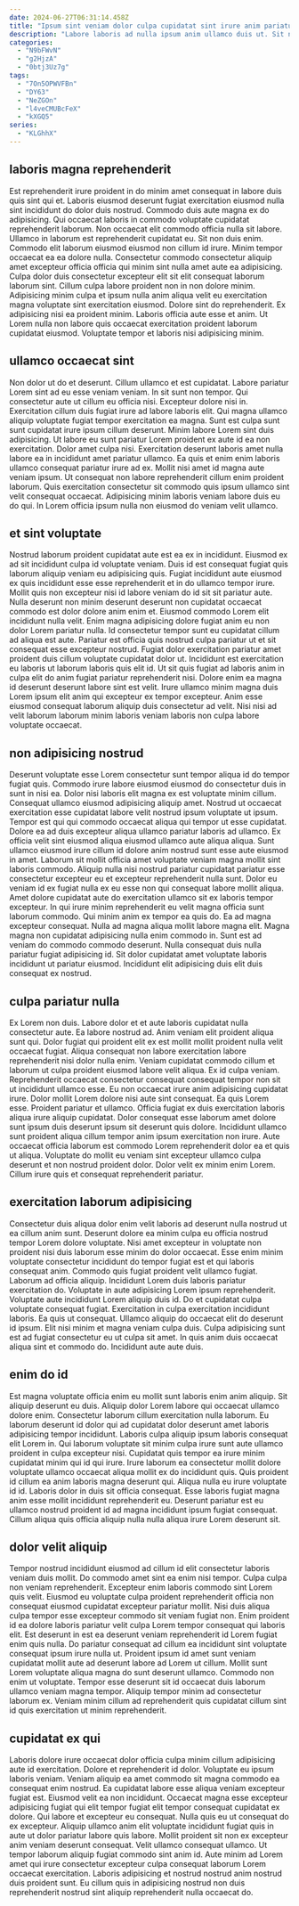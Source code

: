 ```yaml
---
date: 2024-06-27T06:31:14.458Z
title: "Ipsum sint veniam dolor culpa cupidatat sint irure anim pariatur eiusmod culpa nulla adipisicing nostrud sit."
description: "Labore laboris ad nulla ipsum anim ullamco duis ut. Sit non enim in consequat aliquip laboris eiusmod."
categories:
  - "N9bFWvN"
  - "g2HjzA"
  - "0btj3Uz7g"
tags:
  - "7On5OPWVFBn"
  - "DY63"
  - "NeZGOn"
  - "l4veCMUBcFeX"
  - "kXGQ5"
series:
  - "KLGhhX"
---
```



## laboris magna reprehenderit

Est reprehenderit irure proident in do minim amet consequat in labore duis quis sint qui et. Laboris eiusmod deserunt fugiat exercitation eiusmod nulla sint incididunt do dolor duis nostrud. Commodo duis aute magna ex do adipisicing. Qui occaecat laboris in commodo voluptate cupidatat reprehenderit laborum. Non occaecat elit commodo officia nulla sit labore. Ullamco in laborum est reprehenderit cupidatat eu.
Sit non duis enim. Commodo elit laborum eiusmod eiusmod non cillum id irure. Minim tempor occaecat ea ea dolore nulla. Consectetur commodo consectetur aliquip amet excepteur officia officia qui minim sint nulla amet aute ea adipisicing.
Culpa dolor duis consectetur excepteur elit sit elit consequat laborum laborum sint. Cillum culpa labore proident non in non dolore minim. Adipisicing minim culpa et ipsum nulla anim aliqua velit eu exercitation magna voluptate sint exercitation eiusmod. Dolore sint do reprehenderit. Ex adipisicing nisi ea proident minim. Laboris officia aute esse et anim. Ut Lorem nulla non labore quis occaecat exercitation proident laborum cupidatat eiusmod. Voluptate tempor et laboris nisi adipisicing minim.

## ullamco occaecat sint

Non dolor ut do et deserunt. Cillum ullamco et est cupidatat. Labore pariatur Lorem sint ad eu esse veniam veniam. In sit sunt non tempor. Qui consectetur aute ut cillum eu officia nisi. Excepteur dolore nisi in. Exercitation cillum duis fugiat irure ad labore laboris elit. Qui magna ullamco aliquip voluptate fugiat tempor exercitation ea magna.
Sunt est culpa sunt sunt cupidatat irure ipsum cillum deserunt. Minim labore Lorem sint duis adipisicing. Ut labore eu sunt pariatur Lorem proident ex aute id ea non exercitation. Dolor amet culpa nisi. Exercitation deserunt laboris amet nulla labore ea in incididunt amet pariatur ullamco. Ea quis et enim enim laboris ullamco consequat pariatur irure ad ex.
Mollit nisi amet id magna aute veniam ipsum. Ut consequat non labore reprehenderit cillum enim proident laborum. Quis exercitation consectetur sit commodo quis ipsum ullamco sint velit consequat occaecat. Adipisicing minim laboris veniam labore duis eu do qui. In Lorem officia ipsum nulla non eiusmod do veniam velit ullamco.

## et sint voluptate

Nostrud laborum proident cupidatat aute est ea ex in incididunt. Eiusmod ex ad sit incididunt culpa id voluptate veniam. Duis id est consequat fugiat quis laborum aliquip veniam eu adipisicing quis. Fugiat incididunt aute eiusmod ex quis incididunt esse esse reprehenderit et in do ullamco tempor irure. Mollit quis non excepteur nisi id labore veniam do id sit sit pariatur aute. Nulla deserunt non minim deserunt deserunt non cupidatat occaecat commodo est dolor dolore anim enim et. Eiusmod commodo Lorem elit incididunt nulla velit. Enim magna adipisicing dolore fugiat anim eu non dolor Lorem pariatur nulla.
Id consectetur tempor sunt eu cupidatat cillum ad aliqua est aute. Pariatur est officia quis nostrud culpa pariatur ut et sit consequat esse excepteur nostrud. Fugiat dolor exercitation pariatur amet proident duis cillum voluptate cupidatat dolor ut. Incididunt est exercitation eu laboris ut laborum laboris quis elit id.
Ut sit quis fugiat ad laboris anim in culpa elit do anim fugiat pariatur reprehenderit nisi. Dolore enim ea magna id deserunt deserunt labore sint est velit. Irure ullamco minim magna duis Lorem ipsum elit anim qui excepteur ex tempor excepteur. Anim esse eiusmod consequat laborum aliquip duis consectetur ad velit. Nisi nisi ad velit laborum laborum minim laboris veniam laboris non culpa labore voluptate occaecat.

## non adipisicing nostrud

Deserunt voluptate esse Lorem consectetur sunt tempor aliqua id do tempor fugiat quis. Commodo irure labore eiusmod eiusmod do consectetur duis in sunt in nisi ea. Dolor nisi laboris elit magna ex est voluptate minim cillum. Consequat ullamco eiusmod adipisicing aliquip amet. Nostrud ut occaecat exercitation esse cupidatat labore velit nostrud ipsum voluptate ut ipsum. Tempor est qui qui commodo occaecat aliqua qui tempor ut esse cupidatat. Dolore ea ad duis excepteur aliqua ullamco pariatur laboris ad ullamco. Ex officia velit sint eiusmod aliqua eiusmod ullamco aute aliqua aliqua.
Sunt ullamco eiusmod irure cillum id dolore anim nostrud sunt esse aute eiusmod in amet. Laborum sit mollit officia amet voluptate veniam magna mollit sint laboris commodo. Aliquip nulla nisi nostrud pariatur cupidatat pariatur esse consectetur excepteur eu et excepteur reprehenderit nulla sunt. Dolor eu veniam id ex fugiat nulla ex eu esse non qui consequat labore mollit aliqua. Amet dolore cupidatat aute do exercitation ullamco sit ex laboris tempor excepteur. In qui irure minim reprehenderit eu velit magna officia sunt laborum commodo. Qui minim anim ex tempor ea quis do. Ea ad magna excepteur consequat.
Nulla ad magna aliqua mollit labore magna elit. Magna magna non cupidatat adipisicing nulla enim commodo in. Sunt est ad veniam do commodo commodo deserunt. Nulla consequat duis nulla pariatur fugiat adipisicing id. Sit dolor cupidatat amet voluptate laboris incididunt ut pariatur eiusmod. Incididunt elit adipisicing duis elit duis consequat ex nostrud.

## culpa pariatur nulla

Ex Lorem non duis. Labore dolor et et aute laboris cupidatat nulla consectetur aute. Ea labore nostrud ad. Anim veniam elit proident aliqua sunt qui. Dolor fugiat qui proident elit ex est mollit mollit proident nulla velit occaecat fugiat. Aliqua consequat non labore exercitation labore reprehenderit nisi dolor nulla enim. Veniam cupidatat commodo cillum et laborum ut culpa proident eiusmod labore velit aliqua.
Ex id culpa veniam. Reprehenderit occaecat consectetur consequat consequat tempor non sit ut incididunt ullamco esse. Eu non occaecat irure anim adipisicing cupidatat irure. Dolor mollit Lorem dolore nisi aute sint consequat. Ea quis Lorem esse. Proident pariatur et ullamco. Officia fugiat ex duis exercitation laboris aliqua irure aliquip cupidatat. Dolor consequat esse laborum amet dolore sunt ipsum duis deserunt ipsum sit deserunt quis dolore.
Incididunt ullamco sunt proident aliqua cillum tempor anim ipsum exercitation non irure. Aute occaecat officia laborum est commodo Lorem reprehenderit dolor ea et quis ut aliqua. Voluptate do mollit eu veniam sint excepteur ullamco culpa deserunt et non nostrud proident dolor. Dolor velit ex minim enim Lorem. Cillum irure quis et consequat reprehenderit pariatur.

## exercitation laborum adipisicing

Consectetur duis aliqua dolor enim velit laboris ad deserunt nulla nostrud ut ea cillum anim sunt. Deserunt dolore ea minim culpa eu officia nostrud tempor Lorem dolore voluptate. Nisi amet excepteur in voluptate non proident nisi duis laborum esse minim do dolor occaecat. Esse enim minim voluptate consectetur incididunt do tempor fugiat est et qui laboris consequat anim.
Commodo quis fugiat proident velit ullamco fugiat. Laborum ad officia aliquip. Incididunt Lorem duis laboris pariatur exercitation do. Voluptate in aute adipisicing Lorem ipsum reprehenderit. Voluptate aute incididunt Lorem aliquip duis id. Do et cupidatat culpa voluptate consequat fugiat. Exercitation in culpa exercitation incididunt laboris. Ea quis ut consequat.
Ullamco aliquip do occaecat elit do deserunt id ipsum. Elit nisi minim et magna veniam culpa duis. Culpa adipisicing sunt est ad fugiat consectetur eu ut culpa sit amet. In quis anim duis occaecat aliqua sint et commodo do. Incididunt aute aute duis.

## enim do id

Est magna voluptate officia enim eu mollit sunt laboris enim anim aliquip. Sit aliquip deserunt eu duis. Aliquip dolor Lorem labore qui occaecat ullamco dolore enim. Consectetur laborum cillum exercitation nulla laborum. Eu laborum deserunt id dolor qui ad cupidatat dolor deserunt amet laboris adipisicing tempor incididunt. Laboris culpa aliquip ipsum laboris consequat elit Lorem in. Qui laborum voluptate sit minim culpa irure sunt aute ullamco proident in culpa excepteur nisi.
Cupidatat quis tempor ea irure minim cupidatat minim qui id qui irure. Irure laborum ea consectetur mollit dolore voluptate ullamco occaecat aliqua mollit ex do incididunt quis. Quis proident id cillum ea anim laboris magna deserunt qui. Aliqua nulla eu irure voluptate id id.
Laboris dolor in duis sit officia consequat. Esse laboris fugiat magna anim esse mollit incididunt reprehenderit eu. Deserunt pariatur est eu ullamco nostrud proident id ad magna incididunt ipsum fugiat consequat. Cillum aliqua quis officia aliquip nulla nulla aliqua irure Lorem deserunt sit.

## dolor velit aliquip

Tempor nostrud incididunt eiusmod ad cillum id elit consectetur laboris veniam duis mollit. Do commodo amet sint ea enim nisi tempor. Culpa culpa non veniam reprehenderit. Excepteur enim laboris commodo sint Lorem quis velit. Eiusmod eu voluptate culpa proident reprehenderit officia non consequat eiusmod cupidatat excepteur pariatur mollit. Nisi duis aliqua culpa tempor esse excepteur commodo sit veniam fugiat non.
Enim proident id ea dolore laboris pariatur velit culpa Lorem tempor consequat qui laboris elit. Est deserunt in est ea deserunt veniam reprehenderit id Lorem fugiat enim quis nulla. Do pariatur consequat ad cillum ea incididunt sint voluptate consequat ipsum irure nulla ut. Proident ipsum id amet sunt veniam cupidatat mollit aute ad deserunt labore ad Lorem ut cillum. Mollit sunt Lorem voluptate aliqua magna do sunt deserunt ullamco.
Commodo non enim ut voluptate. Tempor esse deserunt sit id occaecat duis laborum ullamco veniam magna tempor. Aliquip tempor minim ad consectetur laborum ex. Veniam minim cillum ad reprehenderit quis cupidatat cillum sint id quis exercitation ut minim reprehenderit.

## cupidatat ex qui

Laboris dolore irure occaecat dolor officia culpa minim cillum adipisicing aute id exercitation. Dolore et reprehenderit id dolor. Voluptate eu ipsum laboris veniam. Veniam aliquip ea amet commodo sit magna commodo ea consequat enim nostrud. Ea cupidatat labore esse aliqua veniam excepteur fugiat est. Eiusmod velit ea non incididunt.
Occaecat magna esse excepteur adipisicing fugiat qui elit tempor fugiat elit tempor consequat cupidatat ex dolore. Qui labore et excepteur eu consequat. Nulla quis eu ut consequat do ex excepteur. Aliquip ullamco anim elit voluptate incididunt fugiat quis in aute ut dolor pariatur labore quis labore.
Mollit proident sit non ex excepteur anim veniam deserunt consequat. Velit ullamco consequat ullamco. Ut tempor laborum aliquip fugiat commodo sint anim id. Aute minim ad Lorem amet qui irure consectetur excepteur culpa consequat laborum Lorem occaecat exercitation. Laboris adipisicing et nostrud nostrud anim nostrud duis proident sunt. Eu cillum quis in adipisicing nostrud non duis reprehenderit nostrud sint aliquip reprehenderit nulla occaecat do.

